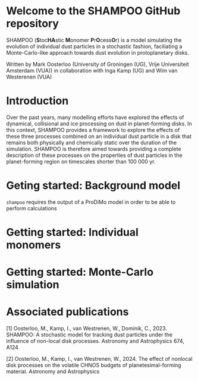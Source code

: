 # Welcome to the SHAMPOO GitHub repository
SHAMPOO (**S**toc**HA**stic **M**onomer **P**r**O**cess**O**r) is a model simulating the evolution of individual dust particles in a stochastic fashion, faciliating a Monte-Carlo-like approach towards dust evolution in protoplanetary disks.

Written by Mark Oosterloo (University of Groningen (UG), Vrije Universiteit Amsterdam (VUA)) in collaboration with Inga Kamp (UG) and Wim van Westerenen (VUA)

# Introduction
Over the past years, many modelling efforts have explored the effects of dynamical, collisional and ice processing on dust in planet-forming disks. In this context, SHAMPOO provides a framework to explore the effects of these three processes combined on an individual dust particle in a disk that remains both physically and chemically static over the duration of the simulation. SHAMPOO is therefore aimed towards providing a complete description of these processes on the properties of dust particles in the planet-forming region on timescales shorter than 100 000 yr. 

# Geting started: Background model
``shampoo`` requires the output of a ProDiMo model in order to be able to perform calculations  

# Getting started: Individual monomers

# Getting started: Monte-Carlo simulation

# Associated publications
[1] Oosterloo, M., Kamp, I., van Westrenen, W., Dominik, C., 2023. SHAMPOO: A stochastic model for tracking dust particles under the influence of non-local disk processes. Astronomy and Astrophysics 674, A124 

[2] Oosterloo, M., Kamp, I., van Westrenen, W., 2024. The effect of nonlocal disk processes on the volatile CHNOS budgets of planetesimal-forming material. Astronomy and Astrophysics 

